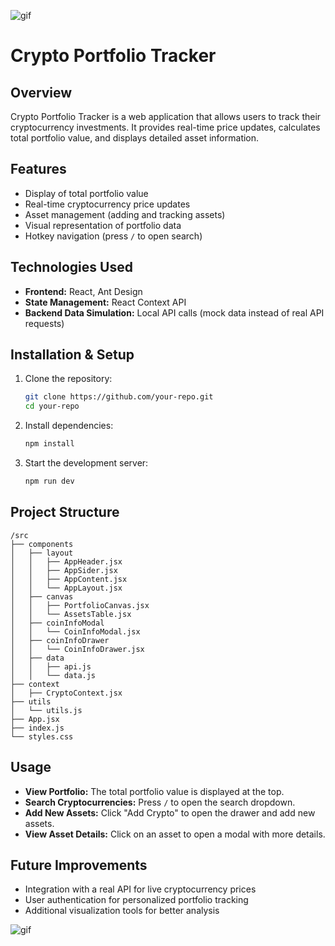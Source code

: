 ![gif](https://gifdb.com/images/high/homer-simpson-thinking-crypto-smoking-7p7heynntbo4zahz.webp)

# Crypto Portfolio Tracker

## Overview
Crypto Portfolio Tracker is a web application that allows users to track their cryptocurrency investments. It provides real-time price updates, calculates total portfolio value, and displays detailed asset information.

## Features
- Display of total portfolio value
- Real-time cryptocurrency price updates
- Asset management (adding and tracking assets)
- Visual representation of portfolio data
- Hotkey navigation (press `/` to open search)

## Technologies Used
- **Frontend:** React, Ant Design
- **State Management:** React Context API
- **Backend Data Simulation:** Local API calls (mock data instead of real API requests)

## Installation & Setup
1. Clone the repository:
   ```sh
   git clone https://github.com/your-repo.git
   cd your-repo
   ```
2. Install dependencies:
   ```sh
   npm install
   ```
3. Start the development server:
   ```sh
   npm run dev
   ```

## Project Structure
```
/src
├── components
│   ├── layout
│   │   ├── AppHeader.jsx
│   │   ├── AppSider.jsx
│   │   ├── AppContent.jsx
│   │   └── AppLayout.jsx
│   ├── canvas
│   │   ├── PortfolioCanvas.jsx
│   │   └── AssetsTable.jsx
│   ├── coinInfoModal
│   │   └── CoinInfoModal.jsx
│   ├── coinInfoDrawer
│   │   └── CoinInfoDrawer.jsx
│   ├── data
│   │   ├── api.js
│   │   └── data.js
├── context
│   ├── CryptoContext.jsx
├── utils
│   └── utils.js
├── App.jsx
├── index.js
└── styles.css
```

## Usage
- **View Portfolio:** The total portfolio value is displayed at the top.
- **Search Cryptocurrencies:** Press `/` to open the search dropdown.
- **Add New Assets:** Click "Add Crypto" to open the drawer and add new assets.
- **View Asset Details:** Click on an asset to open a modal with more details.

## Future Improvements
- Integration with a real API for live cryptocurrency prices
- User authentication for personalized portfolio tracking
- Additional visualization tools for better analysis

![gif](https://static.news.bitcoin.com/wp-content/uploads/2019/01/UEEFPpIt-ezgif-2-c649e6fcd746.gif)
